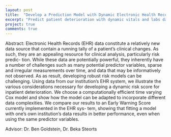 ```yaml
---
layout: post
title:  "Develop a Prediction Model with Dynamic Electronic Health Records (EHR) Data"
excerpt: "Predict patient deterioration with dynamic vitals and labs data using time-varying Cox regression model."
project: true
comments: true
---
```



Abstract: 
Electronic Health Records (EHR) data constitute a relatively new data source that contain a running tally of a patient’s clinical changes. As such, they are an appealing resource for clinical analysis, particularly risk predic- tion. While these data are potentially powerful, they inherently have a number of challenges such as many potential predictor variables, sparse and irregular measurements over time, and data that may be informatively not observed. As as result, developing robust risk models can be challenging. Using data from our institution’s EHR system, we illustrate the various considerations necessary for developing a dynamic risk score for inpatient deterioration. We choose a computationally efficient time varying Cox model and show how the model can be adapted to incorporate different data complexities. We compare our results to an Early Warning Score currently implemented in the EHR sys- tem, showing that fitting a model with one’s own institution’s data results in better performance, even when using the same predictor variables.

Advisor: Dr. Ben Goldstein, Dr. Beka Steorts